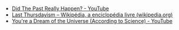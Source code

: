 
- [Did The Past Really Happen? - YouTube](https://www.youtube.com/watch?v=O2jkV4BsN6U)
- [Last Thursdayism – Wikipédia, a enciclopédia livre (wikipedia.org)](https://pt.wikipedia.org/wiki/Last_Thursdayism)
- [You're a Dream of the Universe (According to Science) - YouTube](https://www.youtube.com/watch?v=4Stzj2_Rlo4)